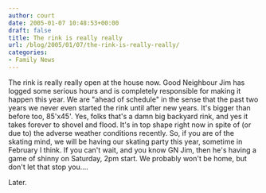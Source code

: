 ```yaml
---
author: court
date: 2005-01-07 10:48:53+00:00
draft: false
title: The rink is really really
url: /blog/2005/01/07/the-rink-is-really-really/
categories:
- Family News
---
```


The rink is really really open at the house now.  Good Neighbour Jim has logged some serious hours and is completely responsible for making it happen this year.  We are "ahead of schedule" in the sense that the past two years we never even started the rink until after new years.  It's bigger than before too, 85'x45'.  Yes, folks that's a damn big backyard rink, and yes it takes forever to shovel and flood.  It's in top shape right now in spite of (or due to) the adverse weather conditions recently.  So, if you are of the skating mind, we will be having our skating party this year, sometime in February I think.  If you can't wait, and you know GN Jim, then he's having a game of shinny on Saturday, 2pm start.  We probably won't be home, but don't let that stop you....

Later.
